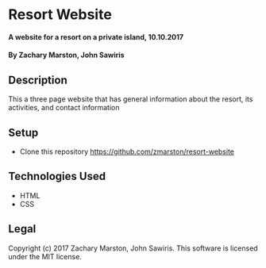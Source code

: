 # Resort Website
#### A website for a resort on a private island, 10.10.2017
#### By **Zachary Marston, John Sawiris**

## Description
This a three page website that has general information about the resort, its activities, and contact information

## Setup
* Clone this repository https://github.com/zmarston/resort-website

## Technologies Used
* HTML
* CSS

## Legal
Copyright (c) 2017 Zachary Marston, John Sawiris.
This software is licensed under the MIT license.
